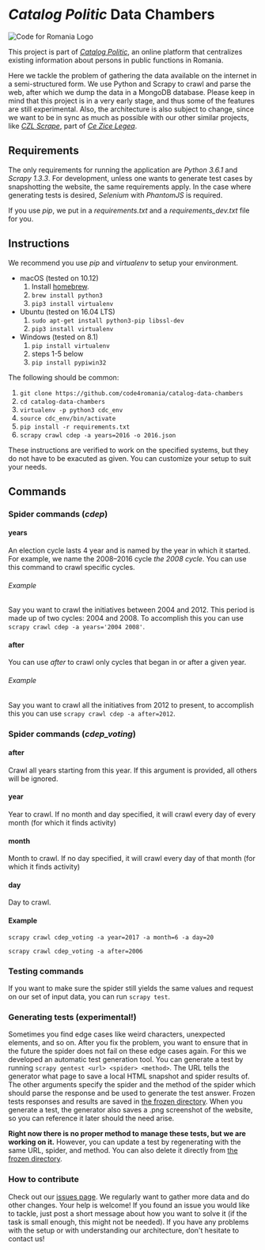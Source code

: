 # *Catalog Politic* Data Chambers

![Code for Romania Logo](https://i.imgur.com/hobixRP.png)

This project is part of [*Catalog Politic*](https://code4.ro/en/project/catalog-politic/), an online platform that centralizes existing information about persons in public functions in Romania.

Here we tackle the problem of gathering the data available on the internet in a semi-structured form. We use Python and Scrapy to crawl and parse the web, after which we dump the data in a MongoDB database. Please keep in mind that this project is in a very early stage, and thus some of the features are still experimental. Also, the architecture is also subject to change, since we want to be in sync as much as possible with our other similar projects, like [*CZL Scrape*](https://github.com/code4romania/czl-scrape), part of [*Ce Zice Legea*](https://code4.ro/en/proiect/ce-zice-legea/).

## Requirements

The only requirements for running the application are *Python 3.6.1* and *Scrapy 1.3.3*. For development, unless one wants to generate test cases by snapshotting the website, the same requirements apply. In the case where generating tests is desired, *Selenium* with *PhantomJS* is required.

If you use _pip_, we put in a *requirements.txt* and a *requirements_dev.txt* file for you.

## Instructions

We recommend you use *pip* and *virtualenv* to setup your environment.

- macOS (tested on 10.12)
  1. Install [homebrew](https://brew.sh).
  2. `brew install python3`
  3. `pip3 install virtualenv`
- Ubuntu (tested on 16.04 LTS)
  1. `sudo apt-get install python3-pip libssl-dev`
  2. `pip3 install virtualenv`
- Windows (tested on 8.1)
  1. `pip install virtualenv`
  2. steps 1-5 below
  3. `pip install pypiwin32`

The following should be common:
1. `git clone https://github.com/code4romania/catalog-data-chambers`
2. `cd catalog-data-chambers`
3. `virtualenv -p python3 cdc_env`
4. `source cdc_env/bin/activate`
5. `pip install -r requirements.txt`
6. `scrapy crawl cdep -a years=2016 -o 2016.json`

These instructions are verified to work on the specified systems, but they do not have to be exacuted as given. You can customize your setup to suit your needs.

## Commands

### Spider commands (*cdep*)

#### years

An election cycle lasts 4 year and is named by the year in which it started. For example, we name the 2008–2016 cycle *the 2008 cycle*. You can use this command to crawl specific cycles.

###### Example

Say you want to crawl the initiatives between 2004 and 2012. This period is made up of two cycles: 2004 and 2008. To accomplish this you can use `scrapy crawl cdep -a years='2004 2008'`.

#### after

You can use _after_ to crawl only cycles that began in or after a given year.

###### Example

Say you want to crawl all the initiatives from 2012 to present, to accomplish this you can use `scrapy crawl cdep -a after=2012`.

### Spider commands (*cdep_voting*)

#### after

Crawl all years starting from this year. If this argument is provided, all others will be ignored.

#### year

Year to crawl. If no month and day specified, it will crawl every day of every month (for which it finds activity)

#### month

Month to crawl. If no day specified, it will crawl every day of that month (for which it finds activity)

#### day

Day to crawl. 

#### Example

`scrapy crawl cdep_voting -a year=2017 -a month=6 -a day=20`

`scrapy crawl cdep_voting -a after=2006`

### Testing commands

If you want to make sure the spider still yields the same values and request on our set of input data, you can run `scrapy test`.

### Generating tests (experimental!)

Sometimes you find edge cases like weird characters, unexpected elements, and so on. After you fix the problem, you want to ensure that in the future the spider does not fail on these edge cases again. For this we developed an automatic test generation tool. You can generate a test by running `scrapy gentest <url> <spider> <method>`. The URL tells the generator what page to save a local HTML snapshot and spider results of. The other arguments specify the spider and the method of the spider which should parse the response and be used to generate the test answer. Frozen tests responses and results are saved in [the frozen directory](test/responses/frozen). When you generate a test, the generator also saves a .png screenshot of the website, so you can reference it later should the need arise.

 **Right now there is no proper method to manage these tests, but we are working on it.** However, you can update a test by regenerating with the same URL, spider, and method. You can also delete it directly from [the frozen directory](test/responses/frozen).

### How to contribute

Check out our [issues page](https://github.com/code4romania/catalog-data-chambers/issues). We regularly want to gather more data and do other changes. Your help is welcome! If you found an issue you would like to tackle, just post a short message about how you want to solve it (if the task is small enough, this might not be needed). If you have any problems with the setup or with understanding our architecture, don't hesitate to contact us!
